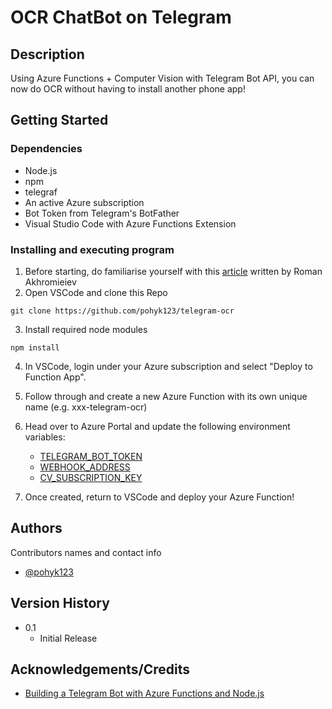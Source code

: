 # OCR ChatBot on Telegram
## Description

Using Azure Functions + Computer Vision with Telegram Bot API, you can now do OCR without having to install another phone app!

## Getting Started

### Dependencies

* Node.js
* npm
* telegraf
* An active Azure subscription
* Bot Token from Telegram's BotFather
* Visual Studio Code with Azure Functions Extension

### Installing and executing program
1. Before starting, do familiarise yourself with this [article](https://www.codeproject.com/Tips/5274291/Building-a-Telegram-Bot-with-Azure-Functions-and-N) written by Roman Akhromieiev
2. Open VSCode and clone this Repo
```
git clone https://github.com/pohyk123/telegram-ocr
```
3. Install required node modules
```
npm install
```
4. In VSCode, login under your Azure subscription and select "Deploy to Function App".

5. Follow through and create a new Azure Function with its own unique name (e.g. xxx-telegram-ocr)

6. Head over to Azure Portal and update the following environment variables:
    * [TELEGRAM_BOT_TOKEN](https://core.telegram.org/bots#creating-a-new-bot)
    * [WEBHOOK_ADDRESS](https://docs.microsoft.com/en-us/azure/azure-functions/functions-create-function-app-portal#test-the-function)
    * [CV_SUBSCRIPTION_KEY](https://docs.microsoft.com/en-us/azure/cognitive-services/cognitive-services-apis-create-account?tabs=singleservice%2Cwindows#get-the-keys-for-your-resource)
    
7. Once created, return to VSCode and deploy your Azure Function!

## Authors

Contributors names and contact info

- [@pohyk123](https:/www.linkedin.com/in/yongkeatpoh)

## Version History

* 0.1
    * Initial Release

## Acknowledgements/Credits

* [Building a Telegram Bot with Azure Functions and Node.js](https://www.codeproject.com/Tips/5274291/Building-a-Telegram-Bot-with-Azure-Functions-and-N)
